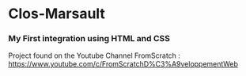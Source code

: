 # Clos-Marsault
### My First integration using HTML and CSS
Project found on the Youtube Channel FromScratch : https://www.youtube.com/c/FromScratchD%C3%A9veloppementWeb
